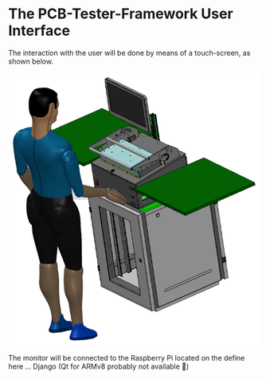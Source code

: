 # The PCB-Tester-Framework User Interface

The interaction with the user will be done by means of a touch-screen, as shown below.

<p align="center">
  <img src="/documentation/pictures/PCB-Tester.png">
</p>

The monitor will be connected to the Raspberry Pi located on the []()
define here ... Django (Qt for ARMv8 probably not available 🤨)
   
